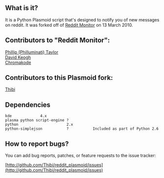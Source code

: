 What is it?
-----------

It is a Python Plasmoid script that's designed to notify you of new messages 
on reddit.  It was forked off of [Reddit Monitor](http://github.com/davekeogh/reddit_monitor) on 13 March 2010.

Contributors to "Reddit Monitor":
--------------------------------

[Phillip (Philluminati) Taylor](http://github.com/PhillipTaylor)  
[David Keogh](http://github.com/davekeogh)  
[Chromakode](http://github.com/chromakode)

Contributors to this Plasmoid fork:
----------------------------------

[Thibi](http://github.com/Thibi)

Dependencies
------------

    kde				4.x	    
    plasma python script-engine	?
    python                      2.x  
    python-simplejson           ?           Included as part of Python 2.6
   

How to report bugs?
-------------------

You can add bug reports, patches, or feature requests to the issue tracker:  

[http://github.com/Thibi/reddit_plasmoid/issues](http://github.com/Thibi/reddit_plasmoid/issues)